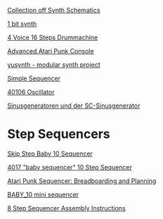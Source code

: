 [Collection off Synth Schematics](http://www.musicfromouterspace.com/index.php?MAINTAB=SYNTHDIY&PROJARG=CVANDGATEDIST/CVANDGATEDIST.html&VPW=1690&VPH=865)

[1 bit synth](http://www.msarnoff.org/1bitsynth/)

[4 Voice 16 Steps Drummachine](https://github.com/74hc595/7400-Drum-Machine)

[Advanced Atari Punk Console](http://www.getlofi.com/?page_id=1395)

[yusynth - modular synth project](http://www.yusynth.net/Modular/index_en.html)

[Simple Sequencer](http://little-scale.blogspot.de/2007/06/simple-sequencer.html)

[40106 Oscillator](http://fluxmonkey.com/electronoize/40106Oscillator.htm)

[Sinusgeneratoren und der SC-Sinusgenerator](http://www.elektronik-kompendium.de/public/schaerer/scsing.htm)


Step Sequencers
===============

[Skip Step Baby 10 Sequencer](http://electroweb.000space.com/modular/skip_step_baby_10/index.html)

[4017 "baby sequencer" 10 Step Sequencer](http://charlieslick.blogspot.de/2013/03/4017-10-sequencer-baby-sequencer.html)

[Atari Punk Sequencer: Breadboarding and Planning](http://taintpaul.com/?cat=16&order=asc)

[BABY_10 mini sequencer](http://modular.fonik.de/Page22.html)

[8 Step Sequencer Assembly Instructions](http://www.synthrotek.com/kit-assembly-instructions/sequencer-assembly-instructions/8-step-sequencer-assembly-instructions/)
